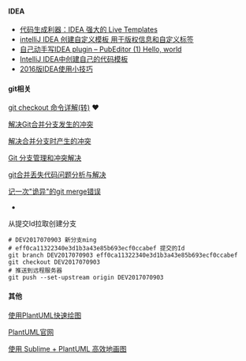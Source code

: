 #### IDEA

- [代码生成利器：IDEA 强大的 Live Templates](http://www.cnblogs.com/printN/p/6574232.html)
- [intelliJ IDEA 创建自定义模板 用于版权信息和自定义标签](http://blog.csdn.net/hiredme/article/details/50504030)
- [自己动手写IDEA plugin – PubEditor (1) Hello, world](http://www.tuicool.com/articles/yeuyIj)
- [IntelliJ IDEA中创建自己的代码模板](http://blog.csdn.net/luckarecs/article/details/7498434)
- [2016版IDEA使用小技巧](http://blog.csdn.net/zhaowen25/article/details/52937441)






#### git相关

[git checkout 命令详解(转)](http://www.cnblogs.com/softidea/p/4967602.html)  ❤️

[解决Git合并分支发生的冲突](https://segmentfault.com/a/1190000006218554)

[解决合并分支时产生的冲突](http://blog.csdn.net/dazhi_100/article/details/39325207)

[Git 分支管理和冲突解决](http://www.cnblogs.com/mengdd/p/3585038.html)

[git合并丢失代码问题分析与解决](http://www.jianshu.com/p/603186352605)

[记一次"诡异"的git merge错误](http://www.jianshu.com/p/06b2cb029d94)

-

从提交Id拉取创建分支

````shell
# DEV2017070903 新分支ming
# eff0ca11322340e3d1b3a43e85b693ecf0ccabef 提交的Id
git branch DEV2017070903 eff0ca11322340e3d1b3a43e85b693ecf0ccabef
git checkout DEV2017070903
# 推送到远程服务器
git push --set-upstream origin DEV2017070903

````



#### 其他

[使用PlantUML快速绘图](http://blog.csdn.net/zxc123e/article/details/71837923)

[PlantUML官网](http://plantuml.com/use-case-diagram)

[使用 Sublime + PlantUML 高效地画图](http://www.jianshu.com/p/e92a52770832)